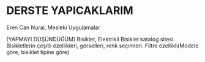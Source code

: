 # DERSTE YAPICAKLARIM

Eren Can Nural, Mesleki Uygulamalar

(YAPMAYI DÜŞÜNDÜĞÜM)
Bisiklet, Elektrikli Bisiklet katalog sitesi.
Bisikletlerin çeşitli özellikleri, görselleri, renk seçimleri.
Filtre özellikli(Modele göre, bisiklet tipine göre)

